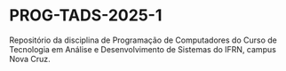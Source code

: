 # PROG-TADS-2025-1
Repositório da disciplina de Programação de Computadores do Curso de Tecnologia em Análise e Desenvolvimento de Sistemas do IFRN, campus Nova Cruz.
